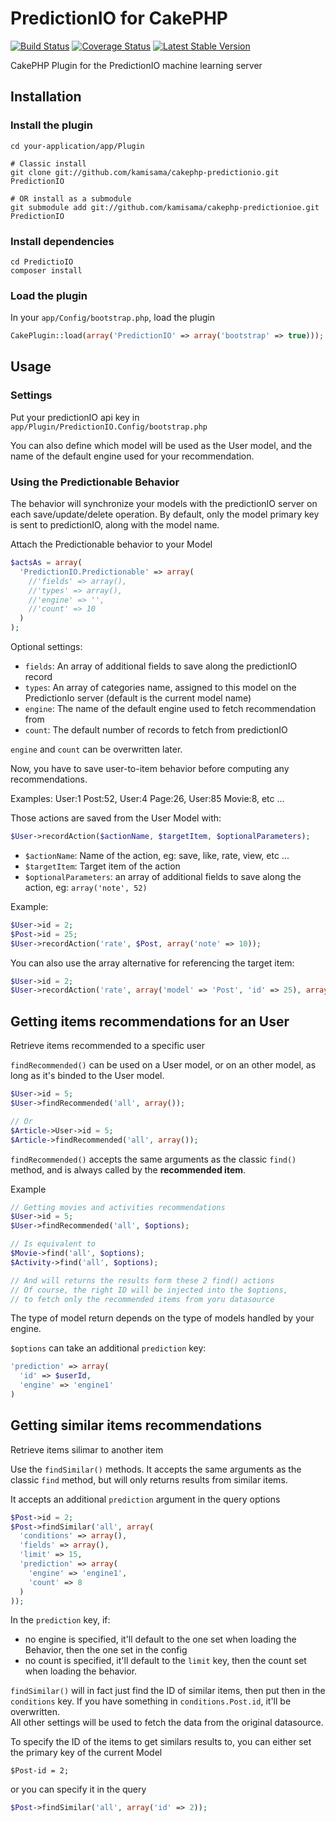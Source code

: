 # PredictionIO for CakePHP

[![Build Status](https://travis-ci.org/kamisama/cakephp-predictionio.png?branch=master)](https://travis-ci.org/kamisama/cakephp-predictionio) [![Coverage Status](https://coveralls.io/repos/kamisama/cakephp-predictionio/badge.png)](https://coveralls.io/r/kamisama/cakephp-predictionio) [![Latest Stable Version](https://poser.pugx.org/kamisama/cakephp-predictionio/v/stable.png)](https://packagist.org/packages/kamisama/cakephp-predictionio)


CakePHP Plugin for the PredictionIO machine learning server

## Installation

### Install the plugin

```
cd your-application/app/Plugin

# Classic install
git clone git://github.com/kamisama/cakephp-predictionio.git PredictionIO

# OR install as a submodule
git submodule add git://github.com/kamisama/cakephp-predictionioe.git PredictionIO
```

### Install dependencies

```
cd PredictioIO
composer install
```

### Load the plugin

In your `app/Config/bootstrap.php`, load the plugin

```php
CakePlugin::load(array('PredictionIO' => array('bootstrap' => true)));
```

## Usage

### Settings

Put your predictionIO api key in `app/Plugin/PredictionIO.Config/bootstrap.php`

You can also define which model will be used as the User model, and the name of the default engine used for your recommendation.

### Using the Predictionable Behavior

The behavior will synchronize your models with the predictionIO server on each save/update/delete operation.
By default, only the model primary key is sent to predictionIO, along with the model name.

Attach the Predictionable behavior to your Model

```php
$actsAs = array(
  'PredictionIO.Predictionable' => array(
    //'fields' => array(),
    //'types' => array(),
    //'engine' => '',
    //'count' => 10
  )
);
```

Optional settings:

* `fields`: An array of additional fields to save along the predictionIO record
* `types`: An array of categories name, assigned to this model on the PredictionIo server (default is the current model name)
* `engine`: The name of the default engine used to fetch recommendation from
* `count`: The default number of records to fetch from predictionIO
 
`engine` and `count` can be overwritten later.

Now, you have to save user-to-item behavior before computing any recommendations. 

Examples: User:1 <like> Post:52, User:4 <view> Page:26, User:85 <rate> Movie:8, etc ...

Those actions are saved from the User Model with:

```php
$User->recordAction($actionName, $targetItem, $optionalParameters);
```

* `$actionName`: Name of the action, eg: save, like, rate, view, etc ...
* `$targetItem`: Target item of the action
* `$optionalParameters`: an array of additional fields to save along the action, eg: `array('note', 52)`

Example:

```php
$User->id = 2;
$Post->id = 25;
$User->recordAction('rate', $Post, array('note' => 10));
```

You can also use the array alternative for referencing the target item:

```php
$User->id = 2;
$User->recordAction('rate', array('model' => 'Post', 'id' => 25), array('note' => 10));
```

## Getting items recommendations for an User

Retrieve items recommended to a specific user

`findRecommended()` can be used on a User model, or on an other model, as long as it's binded to the User model.

```php
$User->id = 5;
$User->findRecommended('all', array());

// Or
$Article->User->id = 5;
$Article->findRecommended('all', array());
```

`findRecommended()` accepts the same arguments as the classic `find()` method, and is always called by the **recommended item**.

Example

```php
// Getting movies and activities recommendations
$User->id = 5;
$User->findRecommended('all', $options);

// Is equivalent to
$Movie->find('all', $options);
$Activity->find('all', $options);

// And will returns the results form these 2 find() actions
// Of course, the right ID will be injected into the $options,
// to fetch only the recommended items from yoru datasource
```

The type of model return depends on the type of models handled by your engine.

`$options` can take an additional `prediction` key:

```php
'prediction' => array(
  'id' => $userId,
  'engine' => 'engine1'
)
```

## Getting similar items recommendations

Retrieve items silimar to another item

Use the `findSimilar()` methods. It accepts the same arguments as the classic `find` method, but will only returns
results from similar items.

It accepts an additional `prediction` argument in the query options

```php
$Post->id = 2;
$Post->findSimilar('all', array(
  'conditions' => array(),
  'fields' => array(),
  'limit' => 15,
  'prediction' => array(
    'engine' => 'engine1',
    'count' => 8
  )
));
```

In the `prediction` key, if:

* no engine is specified, it'll default to the one set when loading the Behavior, then the one set in the config
* no count is specified, it'll default to the `limit` key, then the count set when loading the behavior.

`findSimilar()` will in fact just find the ID of similar items, then put then in the `conditions` key.
If you have something in `conditions.Post.id`, it'll be overwritten.  
All other settings will be used to fetch the data from the original datasource.

To specify the ID of the items to get similars results to, you can either set the primary key of the current Model

`$Post-id = 2;`

or you can specify it in the query

```php
$Post->findSimilar('all', array('id' => 2));
```

